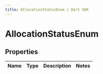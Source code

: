 ```yaml
---
title: AllocationStatusEnum | Dart SDK
---
```


# AllocationStatusEnum

## Properties
Name | Type | Description | Notes
------------ | ------------- | ------------- | -------------


